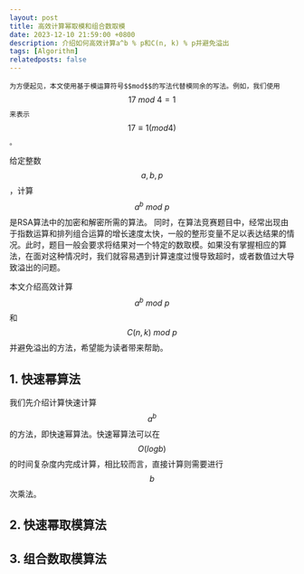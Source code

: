 ```yaml
---
layout: post
title: 高效计算幂取模和组合数取模
date: 2023-12-10 21:59:00 +0800
description: 介绍如何高效计算a^b % p和C(n, k) % p并避免溢出
tags: [Algorithm]
relatedposts: false
---
```


```为方便起见，本文使用基于模运算符号$$mod$$的写法代替模同余的写法。例如，我们使用```$$17\ mod\ 4 = 1$$```来表示```$$17 \equiv 1 (mod 4)$$```。```

给定整数$$a, b, p$$，计算$$a^b\ mod\ p$$是RSA算法中的加密和解密所需的算法。
同时，在算法竞赛题目中，经常出现由于指数运算和排列组合运算的增长速度太快，一般的整形变量不足以表达结果的情况。此时，题目一般会要求将结果对一个特定的数取模。如果没有掌握相应的算法，在面对这种情况时，我们就容易遇到计算速度过慢导致超时，或者数值过大导致溢出的问题。

本文介绍高效计算$$a^b\ mod\ p$$和$$C(n, k)\ mod\ p$$并避免溢出的方法，希望能为读者带来帮助。

## 1. 快速幂算法

我们先介绍计算快速计算$$a^b$$的方法，即快速幂算法。快速幂算法可以在$$O(log b)$$的时间复杂度内完成计算，相比较而言，直接计算则需要进行$$b$$次乘法。

## 2. 快速幂取模算法

## 3. 组合数取模算法